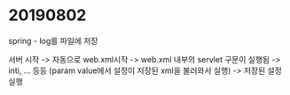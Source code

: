# 20190802

spring - log를 파일에 저장

서버 시작 -> 자동으로 web.xml시작 -> web.xml 내부의 servlet 구문이 실행됨 -> inti, ... 등등 (param value에서 설정이 저장된 xml을 불러와서 실행) -> 저장된 설정 실행

